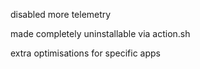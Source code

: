 disabled more telemetry

made completely uninstallable via action.sh

extra optimisations for specific apps
